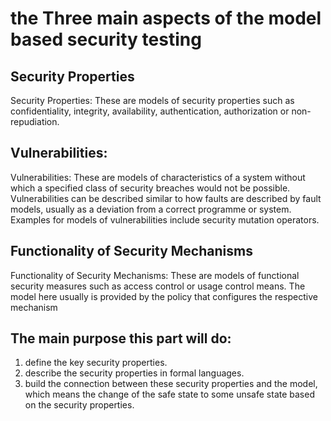 # the Three main aspects of the model based security testing
## Security Properties
Security Properties: These are models of security properties such as confidentiality, integrity, availability, authentication, authorization or non-repudiation.
## Vulnerabilities:
Vulnerabilities: These are models of characteristics of a system without which a specified class of security breaches would not be possible. Vulnerabilities can be described similar to how faults are described by fault models, usually as a deviation from a correct programme or system. Examples for models of vulnerabilities include security mutation operators.
## Functionality of Security Mechanisms
 Functionality of Security Mechanisms: These are models of functional security measures such as access control or usage control means. The model here usually is provided by the policy that configures the respective mechanism

## The main purpose this part will do:
1. define the key security properties. 
2. describe the security properties in formal languages.
3. build the connection between these security properties and the model, which means the change of the safe state to some unsafe state based on the security properties.